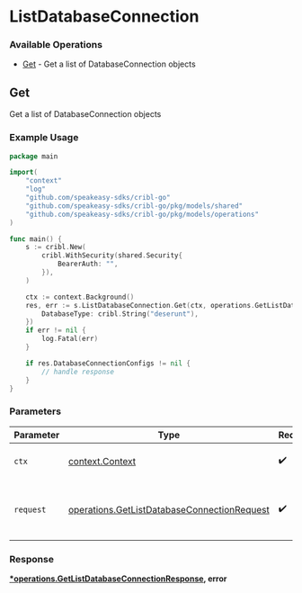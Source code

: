# ListDatabaseConnection

### Available Operations

* [Get](#get) - Get a list of DatabaseConnection objects

## Get

Get a list of DatabaseConnection objects

### Example Usage

```go
package main

import(
	"context"
	"log"
	"github.com/speakeasy-sdks/cribl-go"
	"github.com/speakeasy-sdks/cribl-go/pkg/models/shared"
	"github.com/speakeasy-sdks/cribl-go/pkg/models/operations"
)

func main() {
    s := cribl.New(
        cribl.WithSecurity(shared.Security{
            BearerAuth: "",
        }),
    )

    ctx := context.Background()
    res, err := s.ListDatabaseConnection.Get(ctx, operations.GetListDatabaseConnectionRequest{
        DatabaseType: cribl.String("deserunt"),
    })
    if err != nil {
        log.Fatal(err)
    }

    if res.DatabaseConnectionConfigs != nil {
        // handle response
    }
}
```

### Parameters

| Parameter                                                                                                  | Type                                                                                                       | Required                                                                                                   | Description                                                                                                |
| ---------------------------------------------------------------------------------------------------------- | ---------------------------------------------------------------------------------------------------------- | ---------------------------------------------------------------------------------------------------------- | ---------------------------------------------------------------------------------------------------------- |
| `ctx`                                                                                                      | [context.Context](https://pkg.go.dev/context#Context)                                                      | :heavy_check_mark:                                                                                         | The context to use for the request.                                                                        |
| `request`                                                                                                  | [operations.GetListDatabaseConnectionRequest](../../models/operations/getlistdatabaseconnectionrequest.md) | :heavy_check_mark:                                                                                         | The request object to use for the request.                                                                 |


### Response

**[*operations.GetListDatabaseConnectionResponse](../../models/operations/getlistdatabaseconnectionresponse.md), error**

